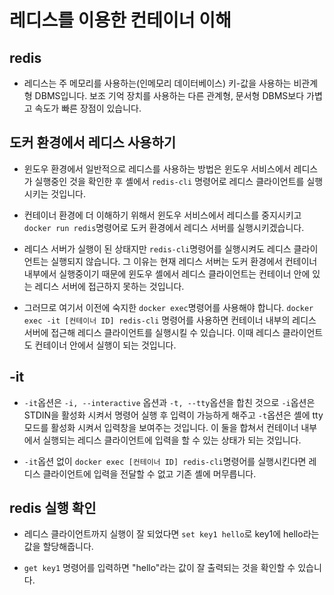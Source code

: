 # 레디스를 이용한 컨테이너 이해

## redis

- 레디스는 주 메모리를 사용하는(인메모리 데이터베이스) 키-값을 사용하는 비관계형 DBMS입니다. 보조 기억 장치를 사용하는 다른 관계형, 문서형 DBMS보다 가볍고 속도가 빠른 장점이 있습니다.

## 도커 환경에서 레디스 사용하기

- 윈도우 환경에서 일반적으로 레디스를 사용하는 방법은 윈도우 서비스에서 레디스가 실행중인 것을 확인한 후 셸에서 `redis-cli` 명령어로 레디스 클라이언트를 실행시키는 것입니다.

- 컨테이너 환경에 더 이해하기 위해서 윈도우 서비스에서 레디스를 중지시키고 `docker run redis`명령어로 도커 환경에서 레디스 서버를 실행시키겠습니다.

- 레디스 서버가 실행이 된 상태지만 `redis-cli`명령어를 실행시켜도 레디스 클라이언트는 실행되지 않습니다. 그 이유는 현재 레디스 서버는 도커 환경에서 컨테이너 내부에서 실행중이기 때문에 윈도우 셸에서 레디스 클라이언트는 컨테이너 안에 있는 레디스 서버에 접근하지 못하는 것입니다.

- 그러므로 여기서 이전에 숙지한 `docker exec`명령어를 사용해야 합니다. `docker exec -it [컨테이너 ID] redis-cli` 명령어를 사용하면 컨테이너 내부의 레디스 서버에 접근해 레디스 클라이언트를 실행시킬 수 있습니다. 이때 레디스 클라이언트도 컨테이너 안에서 실행이 되는 것입니다.

## -it

- `-it`옵션은 `-i, --interactive` 옵션과 `-t, --tty`옵션을 합친 것으로 `-i`옵션은 STDIN을 활성화 시켜서 명령어 실행 후 입력이 가능하게 해주고 `-t`옵션은 셸에 tty 모드를 활성화 시켜서 입력창을 보여주는 것입니다. 이 둘을 합쳐서 컨테이너 내부에서 실행되는 레디스 클라이언트에 입력을 할 수 있는 상태가 되는 것입니다.

- `-it`옵션 없이 `docker exec [컨테이너 ID] redis-cli`명령어를 실행시킨다면 레디스 클라이언트에 입력을 전달할 수 없고 기존 셸에 머무릅니다.

## redis 실행 확인

- 레디스 클라이언트까지 실행이 잘 되었다면 `set key1 hello`로 key1에 hello라는 값을 할당해줍니다.

- `get key1` 명령어를 입력하면 "hello"라는 값이 잘 출력되는 것을 확인할 수 있습니다.
